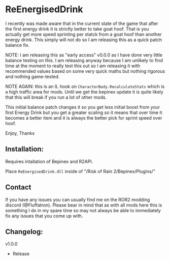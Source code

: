 # ReEnergisedDrink

I recently was made aware that in the current state of the game that after the first energy drink it is strictly better to take goat hoof. That is you actually get more speed sprinting per statck from a goat hoof than another energy drink. This simply will not do so I am releasing this as a quick patch balance fix.

NOTE: I am releasing this as "early access" v0.0.0 as I have done very little balance testing on this. I am releasing anyway because I am unlikely to find time at the moment to really test this out so I am releasing it with recommended values based on some very quick maths but nothing rigorous and nothing game-tested.

NOTE AGAIN: this is an IL hook on `CharacterBody.RecalculateStats` which is a high traffic area for mods. Until we get the bepinex update it is quite likely that this will break if you run a lot of other mods.

This initial balance patch changes it so you get less initial boost from your first Energy Drink but you get a greater scaling so it means that over time it becomes a better item and it is always the better pick for sprint speed over hoof.

Enjoy,
Thanks

## Installation:

Requires intallation of Bepinex and R2API. 

Place `ReEnergisedDrink.dll` inside of "/Risk of Rain 2/Bepinex/Plugins/"

## Contact

If you have any issues you can usually find me on the ROR2 modding discord (@Fluffatron). Please bear in mind that as with all mods here this is something I do in my spare time so may not always be able to immediately fix any issues that you come up with. 

## Changelog:

v1.0.0 
- Release